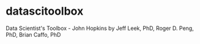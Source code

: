 datascitoolbox
==============

Data Scientist's Toolbox - John Hopkins by Jeff Leek, PhD, Roger D. Peng, PhD, Brian Caffo, PhD
